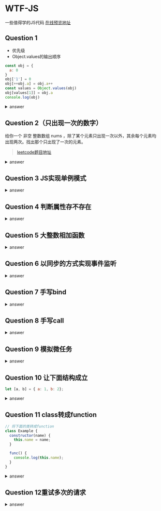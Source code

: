 # WTF-JS
一些值得学的JS代码
[在线预览地址](https://kevinxft.github.io/WTF-JS/)

## Question 1
- 优先级
- Object.values的输出顺序
```js
const obj = {
  a: 0
}
obj['1'] = 0
obj[++obj.a] = obj.a++
const values = Object.values(obj)
obj[values[1]] = obj.a
console.log(obj)
```
<details>
  <summary>answer</summary>

  ```js
    { 1: 1, 2: 2, a: 2 } // 注意输出的顺序也有讲究
  ```
</details>

## Question 2（只出现一次的数字）
给你一个 非空 整数数组 nums ，除了某个元素只出现一次以外，其余每个元素均出现两次。找出那个只出现了一次的元素。
> [leetcode题目地址](https://leetcode.cn/problems/single-number/)

<details>
  <summary>answer</summary>

  ```js
   var singleNumber = function(nums) {
    return nums.reduce((a, b) => a ^ b) 
    // 如果reduce的第二个参数没有填写，那么初始值就取数组的第一个数
  };
  ```
</details>

## Question 3 JS实现单例模式

<details>
  <summary>answer</summary>

  ```js
  function isSameParams(arr1, arr2) {
    // 这里还有很多问题
    if (arr1.length !== arr2.length) {
      return false;
    }
    for (let i = 0; i < arr1.length; i++) {
      if (arr1[i] !== arr2[i]) {
        return false;
      }
    }
    return true;
  }

  function singleton(className) {
    let ins;
    let params;
    return new Proxy(className, {
      construct(target, args) {
        if (!ins) {
          ins = Reflect.construct(className, args);
          // or ins = new className(...args);
          params = args;
        }
        if (!isSameParams(params, args)) {
          console.log(ins);
          throw Error("已经有一个实例");
        }
        return ins;
      },
    });
  }

  class Person {
    constructor(name, age) {
      this.name = name;
      this.age = age;
    }
  }

  const PersonSingleton = singleton(Person);
  const p1 = new PersonSingleton("张三", 18);
  const p2 = new PersonSingleton("张三", 18);
  console.log(p1 === p2); // 同一个单例

  ```
</details>


## Question 4 判断属性存不存在

<details>
  <summary>answer</summary>

  ```js
  function Obj() {
    this.a = undefined;
  }
  Obj.prototype.p = "prototype";

  const obj = new Obj();
  Object.defineProperty(obj, "e", {
    value: undefined,
    enumerable: false,
  });

  // 对比undefined
  // 弊端是如果属性值是undefined的话 例如Obj.a = unde
  console.log("属性undefined-->");
  console.log(obj.a !== undefined ? "存在" : "不存在");
  console.log(obj.p !== undefined ? "存在" : "不存在");

  // Object.keys(Obj)
  console.log("Object.keys，不可枚举的话就检测不到-->");
  console.log(Object.keys(obj).includes("a") ? "存在" : "不存在");
  console.log(Object.keys(obj).includes("p") ? "存在" : "不存在");
  console.log("[不可枚举]", Object.keys(obj).includes("e") ? "存在" : "不存在");

  // Object.hasOwnProperty
  console.log("Object.hasOwnProperty-->");
  console.log(obj.hasOwnProperty("a") ? "存在" : "不存在");
  console.log(obj.hasOwnProperty("p") ? "存在" : "不存在");

  // in
  console.log("in-->");
  console.log("a" in obj ? "存在" : "不存在");
  console.log("b" in obj ? "存在" : "不存在");
  ```
</details>

## Question 5 大整数相加函数

<details>
  <summary>answer</summary>

  ```js
  /**
 * 两个字符串数字相加
 * @param {string} a
 * @param {string} b
 */
function sum(a, b) {
  const len = Math.max(a.length, b.length);
  a = a.padStart(len);
  b = b.padStart(len);
  let carry = 0;
  let result = "";
  for (let i = len - 1; i >= 0; i--) {
    const sum = +a[i] + +b[i] + carry;
    result = (sum % 10) + result;
    carry = Math.floor(sum / 10);
  }
  if (carry) {
    result = carry + result;
  }
  return result;
}

  ```
</details>


## Question 6 以同步的方式实现事件监听

<details>
  <summary>answer</summary>

  ```js
  (async () => {
    function getElement(cssSelector) {
      const dom = document.querySelector(cssSelector);
      const domProxy = new Proxy(dom, {
        get(target, key) {
          if (!key.startsWith("wait")) {
            return target[key];
          }
          const event = key.replace("wait", "").toLowerCase();
          return new Promise((resolve) => {
            target.addEventListener(event, resolve, {
              once: true,
            });
          });
        },
      });
      return domProxy;
    }
    const btn = getElement("button");
    while (true) {
      await btn.waitClick;
      console.log("click");
    }
})();


  ```
</details>

## Question 7 手写bind

<details>
  <summary>answer</summary>

  ```js
  Function.prototype._bind = function (ctx) {
    const args = Array.prototype.slice.call(arguments, 1);
    const fn = this;
    return function A() {
      const restArgs = Array.prototype.slice.call(arguments);
      const allArgs = args.concat(restArgs);
      // or if (this instanceof A)
      if (Object.getPrototypeOf(this) === A.prototype) {
        // return fn.apply(ctx, allArgs)
        const obj = {};
        Object.setPrototypeOf(obj, fn.prototype);
        // or obj.prototype = fn.prototype;
        // or const obj = Object.create(fn.prototype);
        return fn.apply(obj, allArgs);
      } else {
        return fn.apply(ctx, allArgs);
      }
    };
  };

  function fn() {
    return Array.prototype.slice.call(arguments);
  }

  const newFn = fn._bind("ctx", 1, 2);
  const result = new newFn(3, 4);
  console.log(result);
  const result2 = newFn(5, 6);
  console.log(result2);


  ```
</details>


## Question 8 手写call

<details>
  <summary>answer</summary>

  ```js
  Function.prototype._call = function (ctx, ...args) {
    ctx = ctx === undefined || ctx === null ? globalThis : Object(ctx);
    const key = Symbol("key");
    const fn = this;
    Object.defineProperty(ctx, key, {
      enumerable: false,
      value: fn,
    });
    const result = ctx[key](...args);
    delete ctx[key];
    return result;
  };

  function test(...args) {
    console.log(this);
    console.log(args);
    return "result";
  }

  const res = test._call({ name: "kevin" }, 1, 2, 3);
  console.log("res", res);


  ```
</details>

## Question 9 模拟微任务

<details>
  <summary>answer</summary>

  ```js
  function micorTask(fn) {
    if (typeof Promise === "function") {
      Promise.resolve().then(fn);
      return;
    }

    if (typeof MutationObserver === "function") {
      const ob = new MutationObserver(fn);
      const node = document.createTextNode("");
      ob.observe(node, {
        characterData: true,
      });
      node.data = "2";
      return;
    }

    if (process && typeof process.nextTick === "function") {
      Process.nextTick(fn);
      return;
    }

    if (typeof setImmediate === "function") {
      setImmediate(fn);
      return;
    }

    setTimeout(fn, 0);
  }


  ```
</details>

## Question 10 让下面结构成立
```js
let [a, b] = { a: 1, b: 2};
```
<details>
  <summary>answer</summary>

  ```js
  Object.prototype[Symbol.iterator] = function () {
    return Object.values(this)[Symbol.iterator]();
  };

  let [a, b] = {
    a: 1,
    b: 2,
  };

  console.log(a, b);

  ```
</details>


## Question 11 class转成function
```js
// 将下面的类转成function
class Example {
  constructor(name) {
    this.name = name;
  }

  func() {
    console.log(this.name);
  }
}
```

<details>
  <summary>answer</summary>

  ```js
  "use strict";

  function Example(name) {
    // 保证是通过new调用
    if (!new.target) {
      throw new TypeError(
        `class constructor Example cannot be invoked without 'new'`
      );
    }

    this.name = name;
  }
  // 类的方法不能被枚举
  Object.defineProperty(Example.prototype, "func", {
    value: function () {
      if (new.target) {
        throw new TypeError("不能用new来调用");
      }
      console.log(thi.name);
    },
    enumerable: false,
  });
  ```
</details>


## Question 12重试多次的请求

<details>
  <summary>answer</summary>

  ```js
  function request(url, maxCount = 5) {
    return fetch(url).catch((err) => {
      maxCount <= 0 ? Promise.reject(err) : request(url, maxCount - 1);
    });
  }

  request("https://api.tachikoma.online")
    .then((resp) => {
      console.log(resp);
    })
    .catch((err) => {
      console.log(err);
    });

  ```
</details>